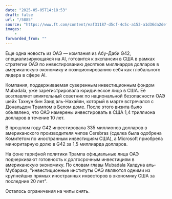```yaml
---
date: "2025-05-05T14:18:53"
draft: false
url: "/5885"
source: "https://www.ft.com/content/eaf31187-d5cf-4c5c-a153-a1d36da2defd"
images:
    -
forwarded_from: ""
---
```


Еще одна новость из ОАЭ — компания из Абу-Даби G42, специализирующаяся на AI, готовится к экспансии в США в рамках стратегии ОАЭ по инвестированию десятков миллиардов долларов в американскую экономику и позиционированию себя как глобального лидера в сфере AI.

Компания, поддерживаемая суверенным инвестиционным фондом Mubadala, уже зарегистрировала юридическое лицо в США. Её возглавляет влиятельный советник по национальной безопасности ОАЭ шейх Тахнун бин Заид аль-Нахайян, который в марте встречался с Дональдом Трампом в Белом доме. После этого визита было объявлено, что ОАЭ намерены инвестировать в США 1,4 триллиона долларов в течение 10 лет.

В прошлом году G42 инвестировала 335 миллионов долларов в американского производителя чипов Cerebras (сделка была одобрена Комитетом по иностранным инвестициям США), а Microsoft приобрела миноритарную долю в G42 за 1,5 миллиарда долларов.

На фоне тарифной политики Трампа официальные лица ОАЭ подчеркивают готовность к долгосрочным инвестициям в американскую экономику. По словам главы Mubadala Халдуна аль-Мубарака, "инвестиционные институты ОАЭ являются одними из крупнейших прямых иностранных инвесторов в экономику США за последние 20 лет".

Осталось ограничения на чипы снять.
